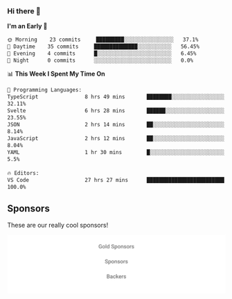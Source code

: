 ### Hi there 👋

<!--
**alexanderniebuhr/alexanderniebuhr** is a ✨ _special_ ✨ repository because its `README.md` (this file) appears on your GitHub profile.

Here are some ideas to get you started:

- 🔭 I’m currently working on ...
- 🌱 I’m currently learning ...
- 👯 I’m looking to collaborate on ...
- 🤔 I’m looking for help with ...
- 💬 Ask me about ...
- 📫 How to reach me: ...
- 😄 Pronouns: ...
- ⚡ Fun fact: ...
-->

<!--START_SECTION:waka-->
**I'm an Early 🐤** 

```text
🌞 Morning    23 commits     █████████░░░░░░░░░░░░░░░░   37.1% 
🌆 Daytime    35 commits     ██████████████░░░░░░░░░░░   56.45% 
🌃 Evening    4 commits      █░░░░░░░░░░░░░░░░░░░░░░░░   6.45% 
🌙 Night      0 commits      ░░░░░░░░░░░░░░░░░░░░░░░░░   0.0%

```


📊 **This Week I Spent My Time On** 

```text
💬 Programming Languages: 
TypeScript               8 hrs 49 mins       ████████░░░░░░░░░░░░░░░░░   32.11% 
Svelte                   6 hrs 28 mins       ██████░░░░░░░░░░░░░░░░░░░   23.55% 
JSON                     2 hrs 14 mins       ██░░░░░░░░░░░░░░░░░░░░░░░   8.14% 
JavaScript               2 hrs 12 mins       ██░░░░░░░░░░░░░░░░░░░░░░░   8.04% 
YAML                     1 hr 30 mins        █░░░░░░░░░░░░░░░░░░░░░░░░   5.5%

🔥 Editors: 
VS Code                  27 hrs 27 mins      █████████████████████████   100.0%

```


<!--END_SECTION:waka-->

## Sponsors

These are our really cool sponsors!

<!-- sponsors -->

<!-- sponsors -->

<p align="center">
  <a href="https://github.com/sponsors/alexanderniebuhr">
    <img src='./sponsors.svg'/>
  </a>
</p>
